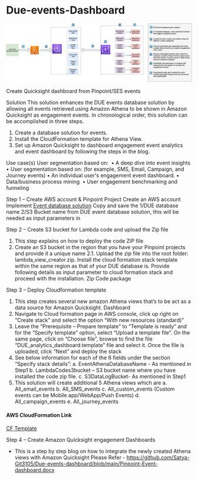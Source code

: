 # Due-events-Dashboard

![Screenshot](images/DUE-engageEvents-dashboard.png)


Create Quicksight dashboard from Pinpoint/SES events

Solution
This solution enhances the DUE events database solution by allowing all events retrieved using Amazon Athena to be shown in Amazon Quicksight as engagement events. In chronological order, this solution can be accomplished in three steps.
1. Create a database solution for events.
2. Install the CloudFormation template for Athena View.
3. Set up Amazon Quicksight to dashboard engagement event analytics and event dashboard by following the steps in the blog.

Use case(s)
User segmentation based on: 
• A deep dive into event insights 
• User segmentation based on: (for example, SMS, Email, Campaign, and Journey events)
• An individual user's engagement event dashboard.
• Data/business process mining 
• User engagement benchmarking and funneling

Step 1 – Create AWS account & Pinpoint Project
Create an AWS account
Implement [Event database solution](https://aws.amazon.com/solutions/implementations/digital-user-engagement-events-database/) 
Copy and save the 1/DUE database name 2/S3 Bucket name from DUE event database solution, this will be needed as input parameters in 

Step 2 – Create S3 bucket for Lambda code and upload the Zip file 
1.	This step explains on how to deploy the code ZIP file 
2.	Create an S3 bucket in the region that you have your Pinpoint projects and provide it a unique name
    2.1.	Upload the zip file into the root folder: lambda_view_creator.zip. Install the cloud formation stack template within the same region as that of your DUE database is. Provide following details as input parameter to cloud formation stack and proceed with the installation. Zip Code package

Step 3 – Deploy Cloudformation template

1.	This step creates several new amazon Athena views that’s to be act as a data source for Amazon Quicksight. Dashboard 
2.	Navigate to Cloud formation page in AWS console, click up right on “Create stack” and select the option “With new resources (standard)”
3.	Leave the “Prerequisite – Prepare template” to “Template is ready” and for the “Specify template” option, select “Upload a template file”. On the same page, click on “Choose file”, browse to find the file “DUE_analytics_dashboard.template” file and select it. Once the file is uploaded, click “Next” and deploy the stack
4.	See below information for each of the 6 fields under the section “Specify stack details”:
    a.	EventAthenaDatabaseName - As mentioned in Step1
    b.	LambdaCodes3bucket – S3 bucket name where you have installed the code zip file.
    c.	S3DataLogBucket- As mentioned in Step1
5.	This solution will create additional 5 Athena views which are 
    a.	All_email_events
    b.	All_SMS_events
    c.	All_custom_events (Custom events can be Mobile app/WebApp/Push Events)
    d.	All_campaign_events
    e.	All_journey_events

#### AWS CloudFormation Link
[CF Template](Event-dashboard.template)

Step 4 – Create Amazon Quicksight engagement Dashboards

- This is a step by step blog on how to integrate the newly created Athena views with Amazon Quicksight
Please Refer - https://github.com/Satya-Git3105/Due-events-dashboard/blob/main/Pinpoint-Event-dashboard.docx 